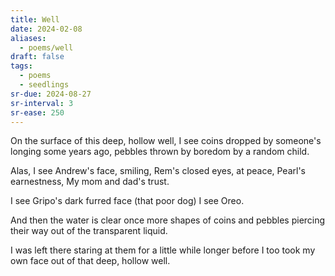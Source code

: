 ```yaml
---
title: Well
date: 2024-02-08
aliases:
  - poems/well
draft: false
tags:
  - poems
  - seedlings
sr-due: 2024-08-27
sr-interval: 3
sr-ease: 250
---
```

On the surface
of this deep, hollow well,
I see coins
dropped by someone's
longing some years ago,
pebbles thrown by boredom
by a random child.

Alas,
I see Andrew's face, smiling,
Rem's closed eyes, at peace,
Pearl's earnestness,
My mom and dad's trust.

I see Gripo's
dark furred face
(that poor dog)
I see Oreo.

And then
the water is clear
once more
shapes of coins
and pebbles
piercing their way out
of the transparent liquid.

I was left there
staring at them
for a little while longer
before I too
took my own face
out of that deep, hollow well.